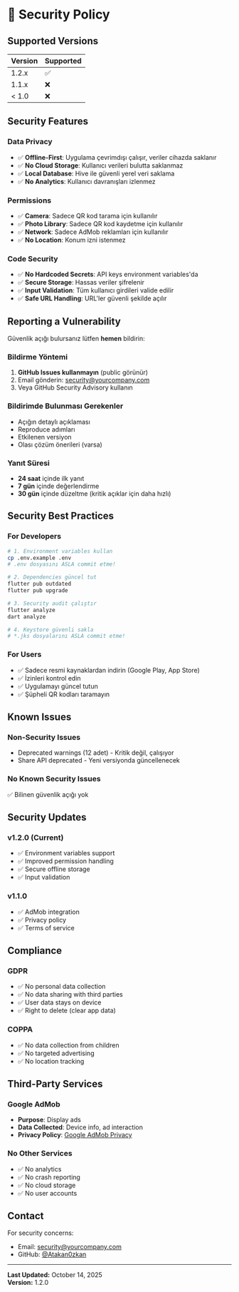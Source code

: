 # 🔐 Security Policy

## Supported Versions

| Version | Supported          |
| ------- | ------------------ |
| 1.2.x   | :white_check_mark: |
| 1.1.x   | :x:                |
| < 1.0   | :x:                |

## Security Features

### Data Privacy
- ✅ **Offline-First**: Uygulama çevrimdışı çalışır, veriler cihazda saklanır
- ✅ **No Cloud Storage**: Kullanıcı verileri bulutta saklanmaz
- ✅ **Local Database**: Hive ile güvenli yerel veri saklama
- ✅ **No Analytics**: Kullanıcı davranışları izlenmez

### Permissions
- ✅ **Camera**: Sadece QR kod tarama için kullanılır
- ✅ **Photo Library**: Sadece QR kod kaydetme için kullanılır
- ✅ **Network**: Sadece AdMob reklamları için kullanılır
- ✅ **No Location**: Konum izni istenmez

### Code Security
- ✅ **No Hardcoded Secrets**: API keys environment variables'da
- ✅ **Secure Storage**: Hassas veriler şifrelenir
- ✅ **Input Validation**: Tüm kullanıcı girdileri valide edilir
- ✅ **Safe URL Handling**: URL'ler güvenli şekilde açılır

## Reporting a Vulnerability

Güvenlik açığı bulursanız lütfen **hemen** bildirin:

### Bildirme Yöntemi
1. **GitHub Issues kullanmayın** (public görünür)
2. Email gönderin: [security@yourcompany.com](mailto:security@yourcompany.com)
3. Veya GitHub Security Advisory kullanın

### Bildirimde Bulunması Gerekenler
- Açığın detaylı açıklaması
- Reproduce adımları
- Etkilenen versiyon
- Olası çözüm önerileri (varsa)

### Yanıt Süresi
- **24 saat** içinde ilk yanıt
- **7 gün** içinde değerlendirme
- **30 gün** içinde düzeltme (kritik açıklar için daha hızlı)

## Security Best Practices

### For Developers
```bash
# 1. Environment variables kullan
cp .env.example .env
# .env dosyasını ASLA commit etme!

# 2. Dependencies güncel tut
flutter pub outdated
flutter pub upgrade

# 3. Security audit çalıştır
flutter analyze
dart analyze

# 4. Keystore güvenli sakla
# *.jks dosyalarını ASLA commit etme!
```

### For Users
- ✅ Sadece resmi kaynaklardan indirin (Google Play, App Store)
- ✅ İzinleri kontrol edin
- ✅ Uygulamayı güncel tutun
- ✅ Şüpheli QR kodları taramayın

## Known Issues

### Non-Security Issues
- Deprecated warnings (12 adet) - Kritik değil, çalışıyor
- Share API deprecated - Yeni versiyonda güncellenecek

### No Known Security Issues
✅ Bilinen güvenlik açığı yok

## Security Updates

### v1.2.0 (Current)
- ✅ Environment variables support
- ✅ Improved permission handling
- ✅ Secure offline storage
- ✅ Input validation

### v1.1.0
- ✅ AdMob integration
- ✅ Privacy policy
- ✅ Terms of service

## Compliance

### GDPR
- ✅ No personal data collection
- ✅ No data sharing with third parties
- ✅ User data stays on device
- ✅ Right to delete (clear app data)

### COPPA
- ✅ No data collection from children
- ✅ No targeted advertising
- ✅ No location tracking

## Third-Party Services

### Google AdMob
- **Purpose**: Display ads
- **Data Collected**: Device info, ad interaction
- **Privacy Policy**: [Google AdMob Privacy](https://support.google.com/admob/answer/6128543)

### No Other Services
- ✅ No analytics
- ✅ No crash reporting
- ✅ No cloud storage
- ✅ No user accounts

## Contact

For security concerns:
- Email: security@yourcompany.com
- GitHub: [@Atakan0zkan](https://github.com/Atakan0zkan)

---

**Last Updated:** October 14, 2025  
**Version:** 1.2.0
